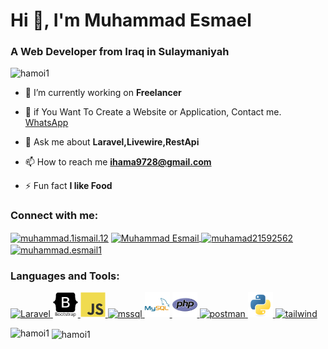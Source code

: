 <h1>Hi 👋, I'm Muhammad Esmael</h1>
<h3>A Web Developer from Iraq in Sulaymaniyah</h3>
<p align="left"> <img src="https://komarev.com/ghpvc/?username=hamoi1&label=Profile%20views&color=0e75b6&style=flat" alt="hamoi1" /> </p>

- 🔭 I’m currently working on **Freelancer**

- 🤝 if You Want To Create a Website or Application, Contact me. [WhatsApp](https://wa.link/url3sx)

- 💬 Ask me about **Laravel,Livewire,RestApi**

- 📫 How to reach me **ihama9728@gmail.com**

- ⚡ Fun fact **I like Food**

<h3 align="left">Connect with me:</h3>
<p align="left">
  <a href="https://fb.com/muhammad.1ismail.12" target="blank"><img align="center" src="https://raw.githubusercontent.com/rahuldkjain/github-profile-readme-generator/master/src/images/icons/Social/facebook.svg" alt="muhammad.1ismail.12" height="30" width="40" /></a>
   <a href="https://wa.link/url3sx" target="blank">
     <img align="center" src="https://i.imgur.com/AuFOjOY.png" alt="Muhammad Esmail" height="40" width="40" />
   </a>
<a href="https://twitter.com/muhamad21592562" target="blank"><img align="center" src="https://raw.githubusercontent.com/rahuldkjain/github-profile-readme-generator/master/src/images/icons/Social/twitter.svg" alt="muhamad21592562" height="30" width="40" /></a>
<a href="https://instagram.com/muhammad.esmail1" target="blank"><img align="center" src="https://raw.githubusercontent.com/rahuldkjain/github-profile-readme-generator/master/src/images/icons/Social/instagram.svg" alt="muhammad.esmail1" height="30" width="40" /></a>
</p>

<h3 align="left">Languages and Tools:</h3>
<p align="left"> <a href="https://graphql.org" target="_blank" rel="noreferrer"> <img src="https://cdn.worldvectorlogo.com/logos/laravel-2.svg" alt="Laravel" width="40" height="40"/> </a> 
   <a href="https://getbootstrap.com" target="_blank" rel="noreferrer"> <img src="https://raw.githubusercontent.com/devicons/devicon/master/icons/bootstrap/bootstrap-plain-wordmark.svg" alt="bootstrap" width="40" height="40"/> </a>
  <a href="https://developer.mozilla.org/en-US/docs/Web/JavaScript" target="_blank" rel="noreferrer"> <img src="https://raw.githubusercontent.com/devicons/devicon/master/icons/javascript/javascript-original.svg" alt="javascript" width="40" height="40"/> </a> <a href="https://www.microsoft.com/en-us/sql-server" target="_blank" rel="noreferrer"> <img src="https://www.svgrepo.com/show/303229/microsoft-sql-server-logo.svg" alt="mssql" width="40" height="40"/> </a> <a href="https://www.mysql.com/" target="_blank" rel="noreferrer"> <img src="https://raw.githubusercontent.com/devicons/devicon/master/icons/mysql/mysql-original-wordmark.svg" alt="mysql" width="40" height="40"/> </a> <a href="https://www.php.net" target="_blank" rel="noreferrer"> <img src="https://raw.githubusercontent.com/devicons/devicon/master/icons/php/php-original.svg" alt="php" width="40" height="40"/> </a> <a href="https://postman.com" target="_blank" rel="noreferrer"> <img src="https://www.vectorlogo.zone/logos/getpostman/getpostman-icon.svg" alt="postman" width="40" height="40"/> </a> <a href="https://www.python.org" target="_blank" rel="noreferrer"> <img src="https://raw.githubusercontent.com/devicons/devicon/master/icons/python/python-original.svg" alt="python" width="40" height="40"/> </a> <a href="https://tailwindcss.com/" target="_blank" rel="noreferrer"> <img src="https://www.vectorlogo.zone/logos/tailwindcss/tailwindcss-icon.svg" alt="tailwind" width="40" height="40"/> </a> </p>

<p><img align="left" src="https://github-readme-stats.vercel.app/api/top-langs?username=hamoi1&show_icons=true&locale=en&layout=compact" alt="hamoi1" /></p>

<p>&nbsp;<img align="center" src="https://github-readme-stats.vercel.app/api?username=hamoi1&show_icons=true&locale=en" alt="hamoi1" /></p>
